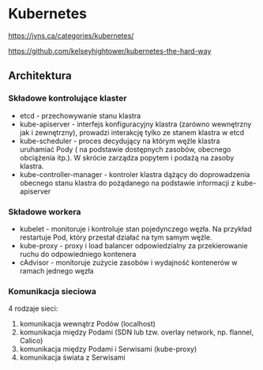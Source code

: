 # Kubernetes

https://jvns.ca/categories/kubernetes/

https://github.com/kelseyhightower/kubernetes-the-hard-way

## Architektura

### Składowe kontrolujące klaster
- etcd - przechowywanie stanu klastra
- kube-apiserver - interfejs konfiguracyjny klastra (zarówno wewnętrzny jak i 
  zewnętrzny), prowadzi interakcję tylko ze stanem klastra w etcd
- kube-scheduler - proces decydujący na którym węźle klastra uruhamiać Pody (
  na podstawie dostępnych zasobów, obecnego obciążenia itp.).
  W skrócie zarządza popytem i podażą na zasoby klastra.
- kube-controller-manager - kontroler klastra dążący do doprowadzenia 
  obecnego stanu klastra do pożądanego na podstawie informacji z kube-apiserver

### Składowe workera
- kubelet - monitoruje i kontroluje stan pojedynczego węzła. Na przykład
  restartuje Pod, który przestał działać na tym samym węźle.
- kube-proxy - proxy i load balancer odpowiedzialny za przekierowanie ruchu do
  odpowiedniego kontenera
- cAdvisor - monitoruje zużycie zasobów i wydajność kontenerów w ramach jednego
  węzła

### Komunikacja sieciowa

4 rodzaje sieci:
1. komunikacja wewnątrz Podów (localhost)
2. komunikacja między Podami (SDN lub tzw. overlay network, np. flannel, Calico)
3. komunikacja między Podami i Serwisami (kube-proxy)
4. komunikacja świata z Serwisami

